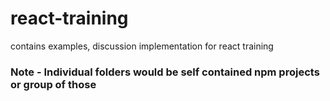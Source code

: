 # react-training
contains examples, discussion implementation for react training

### Note - Individual folders would be self contained npm projects or group of those

